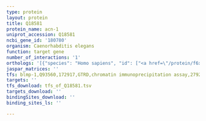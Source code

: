 ```yaml
---
type: protein
layout: protein
title: Q18581
protein_name: acn-1
uniprot_accession: Q18581
ncbi_gene_id: '180780'
organism: Caenorhabditis elegans
function: target gene
number_of_interactions: '1'
orthologs: '[{"species": "Homo sapiens", "id": ["<a href=\"/protein/f6x3s4\">F6X3S4</a>"]}, {"species": "Mus musculus", "id": ["<a href=\"/protein/d0g895\">D0G895</a>", "<a href=\"/protein/q8r0i0\">Q8R0I0</a>"]}, {"species": "Rattus norvegicus", "id": ["M0RB66", "D3ZYK4"]}, {"species": "Drosophila melanogaster", "id": ["<a href=\"/protein/q9vlj6\">Q9VLJ6</a>", "<a href=\"/protein/q10714\">Q10714</a>", "<a href=\"/protein/q8sxx2\">Q8SXX2</a>"]}, {"species": "Danio rerio", "id": ["Q5U380"]}]'
jaspar_matrices: ''
tfs: blmp-1,Q93560,172917,GTRD,chromatin immunoprecipitation assay,27924024%5Buid%5D,No
targets: ''
tfs_download: tfs_of_Q18581.tsv
targets_download: ''
bindingSites_download: ''
binding_sites_ls: ''

---
```

